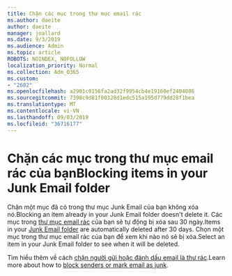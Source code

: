 ```yaml
---
title: Chặn các mục trong thư mục email rác
ms.author: daeite
author: daeite
manager: joallard
ms.date: 9/3/2019
ms.audience: Admin
ms.topic: article
ROBOTS: NOINDEX, NOFOLLOW
localization_priority: Normal
ms.collection: Adm_O365
ms.custom:
- "2682"
ms.openlocfilehash: a2901c0156fa2ad32f9954cb4e19160ef2404086
ms.sourcegitcommit: 7398c9d81f00328d1edc515a195d779dd28f1bea
ms.translationtype: MT
ms.contentlocale: vi-VN
ms.lasthandoff: 09/03/2019
ms.locfileid: "36716177"
---
```

# <a name="blocking-items-in-your-junk-email-folder"></a><span data-ttu-id="df435-102">Chặn các mục trong thư mục email rác của bạn</span><span class="sxs-lookup"><span data-stu-id="df435-102">Blocking items in your Junk Email folder</span></span>

<span data-ttu-id="df435-103">Chặn một mục đã có trong thư mục Junk Email của bạn không xóa nó.</span><span class="sxs-lookup"><span data-stu-id="df435-103">Blocking an item already in your Junk Email folder doesn't delete it.</span></span> <span data-ttu-id="df435-104">Các mục trong [thư mục email rác](https://outlook.live.com/mail/junkemail) của bạn sẽ tự động bị xóa sau 30 ngày.</span><span class="sxs-lookup"><span data-stu-id="df435-104">Items in your [Junk Email folder](https://outlook.live.com/mail/junkemail) are automatically deleted after 30 days.</span></span> <span data-ttu-id="df435-105">Chọn một mục trong thư mục email rác của bạn để xem khi nào nó sẽ bị xóa.</span><span class="sxs-lookup"><span data-stu-id="df435-105">Select an item in your Junk Email folder to see when it will be deleted.</span></span>

<span data-ttu-id="df435-106">Tìm hiểu thêm về cách [chặn người gửi hoặc đánh dấu email là thư rác](https://support.office.com/article/a3ece97b-82f8-4a5e-9ac3-e92fa6427ae4).</span><span class="sxs-lookup"><span data-stu-id="df435-106">Learn more about how to [block senders or mark email as junk](https://support.office.com/article/a3ece97b-82f8-4a5e-9ac3-e92fa6427ae4).</span></span>